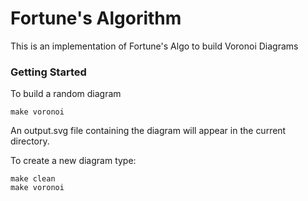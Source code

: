 # Fortune's Algorithm

This is an implementation of Fortune's Algo to build Voronoi Diagrams

### Getting Started

To build a random diagram

```
make voronoi
```

An output.svg file containing the diagram will appear in the current directory.

To create a new diagram type:

```
make clean
make voronoi
```

